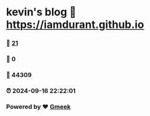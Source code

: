 # kevin's blog :link: https://iamdurant.github.io 
### :page_facing_up: [21](https://iamdurant.github.io/tag.html) 
### :speech_balloon: 0 
### :hibiscus: 44309 
### :alarm_clock: 2024-09-16 22:22:01 
### Powered by :heart: [Gmeek](https://github.com/Meekdai/Gmeek)
